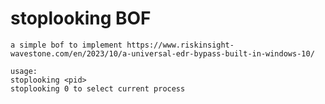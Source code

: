 # stoplooking BOF

```
a simple bof to implement https://www.riskinsight-wavestone.com/en/2023/10/a-universal-edr-bypass-built-in-windows-10/

```
```
usage:
stoplooking <pid>
stoplooking 0 to select current process
```